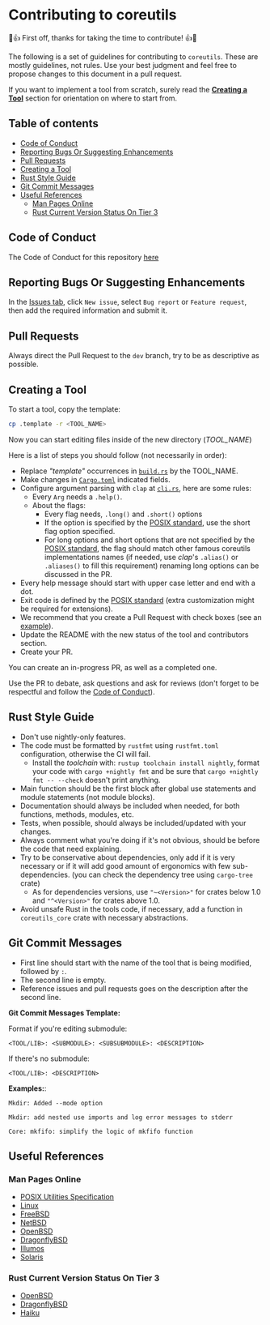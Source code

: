 # Contributing to coreutils
🎉👍 First off, thanks for taking the time to contribute! 👍🎉

The following is a set of guidelines for contributing to `coreutils`. These are mostly guidelines, not rules. Use your best judgment and feel free to propose changes to this document in a pull request.

If you want to implement a tool from scratch, surely read the [**Creating a Tool**](#creating-a-tool) section for orientation on where to start from.

## Table of contents
- [Code of Conduct](#code-of-conduct)
- [Reporting Bugs Or Suggesting Enhancements](#reporting-bugs-or-suggesting-enhancements)
- [Pull Requests](#pull-requests)
- [Creating a Tool](#creating-a-tool)
- [Rust Style Guide](#rust-style-guide)
- [Git Commit Messages](#git-commit-messages)
- [Useful References](#useful-references)
  - [Man Pages Online](#man-pages-online)
  - [Rust Current Version Status On Tier 3](#rust-current-version-status-on-tier-3)

## Code of Conduct
The Code of Conduct for this repository [here](./CODE_OF_CONFUCT.md)

## Reporting Bugs Or Suggesting Enhancements
In the [Issues tab](https://github.com/GrayJack/coreutils/issues), click `New issue`, select `Bug report` or `Feature request`, then add the required information and submit it.

## Pull Requests
Always direct the Pull Request to the `dev` branch, try to be as descriptive as possible.

## Creating a Tool
To start a tool, copy the template:
```sh
cp .template -r <TOOL_NAME>
```

Now you can start editing files inside of the new directory (_TOOL_NAME_)

Here is a list of steps you should follow (not necessarily in order):
- Replace _"template"_ occurrences in [`build.rs`](.template/build.rs) by the TOOL_NAME.
- Make changes in [`Cargo.toml`](.template/Cargo.toml) indicated fields.
- Configure argument parsing with `clap` at [`cli.rs`](.template/src/cli.rs), here are some rules:
  - Every `Arg` needs a `.help()`.
  - About the flags:
    - Every flag needs, `.long()` and `.short()` options
    - If the option is specified by the [POSIX standard](https://pubs.opengroup.org/onlinepubs/9699919799/idx/utilities.html), use the short flag option specified.
    - For long options and short options that are not specified by the [POSIX standard](https://pubs.opengroup.org/onlinepubs/9699919799/idx/utilities.html), the flag should match other famous coreutils implementations names (if needed, use _clap_'s `.alias()` or `.aliases()` to fill this requirement) renaming long options can be discussed in the PR.
- Every help message should start with upper case letter and end with a dot.
- Exit code is defined by the [POSIX standard](https://pubs.opengroup.org/onlinepubs/9699919799/idx/utilities.html) (extra customization might be required for extensions).
- We recommend that you create a Pull Request with check boxes (see an [example](https://github.com/GrayJack/coreutils/pull/121)).
- Update the README with the new status of the tool and contributors section.
- Create your PR.

You can create an in-progress PR, as well as a completed one.

Use the PR to debate, ask questions and ask for reviews (don't forget to be respectful and follow the [Code of Conduct](./CODE_OF_CONFUCT.md)).


## Rust Style Guide
- Don't use nightly-only features.
- The code must be formatted by `rustfmt` using `rustfmt.toml` configuration, otherwise the CI will fail.
  - Install the _toolchain_ with: `rustup toolchain install nightly`, format your code with `cargo +nightly fmt` and be sure that `cargo +nightly fmt -- --check` doesn't print anything.
- Main function should be the first block after global use statements and module statements (not module blocks).
- Documentation should always be included when needed, for both functions, methods, modules, etc.
- Tests, when possible, should always be included/updated with your changes.
- Always comment what you're doing if it's not obvious, should be before the code that need explaining.
- Try to be conservative about dependencies, only add if it is very necessary or if it will add good amount of ergonomics with few sub-dependencies. (you can check the dependency tree using `cargo-tree` crate)
  - As for dependencies versions, use `"~<Version>"` for crates below 1.0 and `"^<Version>"` for crates above 1.0.
- Avoid unsafe Rust in the tools code, if necessary, add a function in `coreutils_core` crate with necessary abstractions.

## Git Commit Messages
- First line should start with the name of the tool that is being modified, followed by `:`.
- The second line is empty.
- Reference issues and pull requests goes on the description after the second line.

**Git Commit Messages Template:**

Format if you're editing submodule:
```
<TOOL/LIB>: <SUBMODULE>: <SUBSUBMODULE>: <DESCRIPTION>
```

If there's no submodule:
```
<TOOL/LIB>: <DESCRIPTION>
```

**Examples:**:

```
Mkdir: Added --mode option
```

```
Mkdir: add nested use imports and log error messages to stderr
```

```
Core: mkfifo: simplify the logic of mkfifo function
```

## Useful References
### Man Pages Online
- [POSIX Utilities Specification](https://pubs.opengroup.org/onlinepubs/9699919799/idx/utilities.html)
- [Linux](https://www.linux.org/docs/index.html)
- [FreeBSD](https://www.freebsd.org/cgi/man.cgi)
- [NetBSD](https://netbsd.gw.com/cgi-bin/man-cgi?)
- [OpenBSD](https://man.openbsd.org/)
- [DragonflyBSD](http://man.dragonflybsd.org/?)
- [Illumos](https://illumos.org/man/)
- [Solaris]()

### Rust Current Version Status On Tier 3
- [OpenBSD](http://openports.se/lang/rust)
- [DragonflyBSD](https://github.com/DragonFlyBSD/DPorts/tree/master/lang/rust)
- [Haiku](https://depot.haiku-os.org/#!/pkg/rust_bin/haikuports/1/36/0/-/1/x86_64?bcguid=bc115-DPXR)
